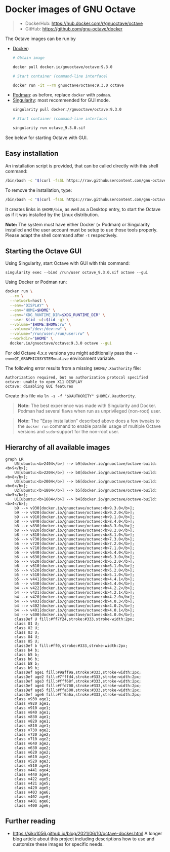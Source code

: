 # Docker images of GNU Octave

> - DockerHub: https://hub.docker.com/r/gnuoctave/octave
> - GitHub: https://github.com/gnu-octave/docker

The Octave images can be run by
- [Docker](https://www.docker.com/):
  ```sh
  # Obtain image

  docker pull docker.io/gnuoctave/octave:9.3.0

  # Start container (command-line interface)

  docker run -it --rm gnuoctave/octave:9.3.0 octave
  ```
- [Podman](https://podman.io/): as before, replace `docker` with `podman`.
- [Singularity](https://sylabs.io/singularity/): most recommended for GUI mode.
  ```sh
  singularity pull docker://gnuoctave/octave:9.3.0

  # Start container (command-line interface)

  singularity run octave_9.3.0.sif
  ```

See below for starting Octave with GUI.


## Easy installation

An installation script is provided,
that can be called directly with this shell command:
```bash
/bin/bash -c "$(curl -fsSL https://raw.githubusercontent.com/gnu-octave/docker/main/install.sh)" -t docker
```
To remove the installation, type:
```bash
/bin/bash -c "$(curl -fsSL https://raw.githubusercontent.com/gnu-octave/docker/main/install.sh)" -u -f
```
It creates links in `$HOME/bin`,
as well as a Desktop entry,
to start the Octave as if it was installed by the Linux distribution.

**Note:** The system must have either Docker (= Podman) or Singularity
installed and the user account must be setup to use those tools properly.
Please adapt the shell command after `-t` respectively.


## Starting the Octave GUI

Using Singularity, start Octave with GUI with this command:
```
singularity exec --bind /run/user octave_9.3.0.sif octave --gui
```

Using Docker or Podman run:
```sh
docker run \
  --rm \
  --network=host \
  --env="DISPLAY" \
  --env="HOME=$HOME" \
  --env="XDG_RUNTIME_DIR=$XDG_RUNTIME_DIR" \
  --user $(id -u):$(id -g) \
  --volume="$HOME:$HOME:rw" \
  --volume="/dev:/dev:rw" \
  --volume="/run/user:/run/user:rw" \
  --workdir="$HOME" \
  docker.io/gnuoctave/octave:9.3.0 octave --gui
```

For old Octave 4.x.x versions you might additionally pass the
`--env=QT_GRAPHICSSYSTEM=native` environment variable.

The following error results from a missing `$HOME/.Xauthority` file:
```
Authorization required, but no authorization protocol specified
octave: unable to open X11 DISPLAY
octave: disabling GUI features
```
Create this file via `ln -s -f "$XAUTHORITY" $HOME/.Xauthority`.

> **Note:** The best experience was made with Singularity and Docker.
> Podman had several flaws when run as unprivileged (non-root) user.

> **Note:** The "Easy installation" described above does a few tweaks
> to the `docker run` command to enable parallel usage of multiple Octave
> versions and `sudo`-support for the non-root user.

## Hierarchy of all available images

```mermaid
graph LR
    U5[ubuntu:<b>2404</b>] --> b9[docker.io/gnuoctave/octave-build:<b>9</b>];
    U4[ubuntu:<b>2204</b>] --> b8[docker.io/gnuoctave/octave-build:<b>8</b>];
    U3[ubuntu:<b>2004</b>] --> b6[docker.io/gnuoctave/octave-build:<b>6</b>];
    U2[ubuntu:<b>1804</b>] --> b5[docker.io/gnuoctave/octave-build:<b>5</b>];
    U1[ubuntu:<b>1604</b>] --> b4[docker.io/gnuoctave/octave-build:<b>4</b>];
    b9 --> v930[docker.io/gnuoctave/octave:<b>9.3.0</b>];
    b9 --> v920[docker.io/gnuoctave/octave:<b>9.2.0</b>];
    b9 --> v910[docker.io/gnuoctave/octave:<b>9.1.0</b>];
    b8 --> v840[docker.io/gnuoctave/octave:<b>8.4.0</b>];
    b8 --> v830[docker.io/gnuoctave/octave:<b>8.3.0</b>];
    b8 --> v820[docker.io/gnuoctave/octave:<b>8.2.0</b>];
    b8 --> v810[docker.io/gnuoctave/octave:<b>8.1.0</b>];
    b6 --> v730[docker.io/gnuoctave/octave:<b>7.3.0</b>];
    b6 --> v720[docker.io/gnuoctave/octave:<b>7.2.0</b>];
    b6 --> v710[docker.io/gnuoctave/octave:<b>7.1.0</b>];
    b6 --> v640[docker.io/gnuoctave/octave:<b>6.4.0</b>];
    b6 --> v630[docker.io/gnuoctave/octave:<b>6.3.0</b>];
    b6 --> v620[docker.io/gnuoctave/octave:<b>6.2.0</b>];
    b6 --> v610[docker.io/gnuoctave/octave:<b>6.1.0</b>];
    b5 --> v520[docker.io/gnuoctave/octave:<b>5.2.0</b>];
    b5 --> v510[docker.io/gnuoctave/octave:<b>5.1.0</b>];
    b5 --> v441[docker.io/gnuoctave/octave:<b>4.4.1</b>];
    b5 --> v440[docker.io/gnuoctave/octave:<b>4.4.0</b>];
    b4 --> v422[docker.io/gnuoctave/octave:<b>4.2.2</b>];
    b4 --> v421[docker.io/gnuoctave/octave:<b>4.2.1</b>];
    b4 --> v420[docker.io/gnuoctave/octave:<b>4.2.0</b>];
    b4 --> v403[docker.io/gnuoctave/octave:<b>4.0.3</b>];
    b4 --> v402[docker.io/gnuoctave/octave:<b>4.0.2</b>];
    b4 --> v401[docker.io/gnuoctave/octave:<b>4.0.1</b>];
    b4 --> v400[docker.io/gnuoctave/octave:<b>4.0.0</b>];
    classDef U fill:#ff7f24,stroke:#333,stroke-width:2px;
    class U1 U;
    class U2 U;
    class U3 U;
    class U4 U;
    class U5 U;
    classDef b fill:#ff0,stroke:#333,stroke-width:2px;
    class b4 b;
    class b5 b;
    class b6 b;
    class b8 b;
    class b9 b;
    classDef age1 fill:#9aff9a,stroke:#333,stroke-width:2px;
    classDef age2 fill:#7fffd4,stroke:#333,stroke-width:2px;
    classDef age3 fill:#fff68f,stroke:#333,stroke-width:2px;
    classDef age4 fill:#ffd700,stroke:#333,stroke-width:2px;
    classDef age5 fill:#ffa500,stroke:#333,stroke-width:2px;
    classDef age6 fill:#ff6a6a,stroke:#333,stroke-width:2px;
    class v930 age1;
    class v920 age1;
    class v910 age1;
    class v840 age1;
    class v830 age1;
    class v820 age1;
    class v810 age1;
    class v730 age2;
    class v720 age2;
    class v710 age2;
    class v640 age2;
    class v630 age2;
    class v620 age2;
    class v610 age2;
    class v520 age3;
    class v510 age3;
    class v441 age4;
    class v440 age4;
    class v422 age5;
    class v421 age5;
    class v420 age5;
    class v403 age6;
    class v402 age6;
    class v401 age6;
    class v400 age6;
```


## Further reading

- <https://siko1056.github.io/blog/2021/06/10/octave-docker.html>
  A longer blog article about this project including descriptions how to use
  and customize these images for specific needs.

